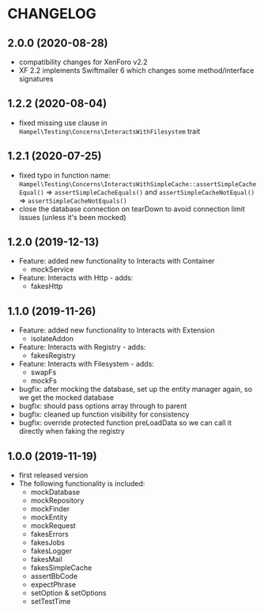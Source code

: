CHANGELOG
=========

2.0.0 (2020-08-28)
------------------

* compatibility changes for XenForo v2.2
* XF 2.2 implements Swiftmailer 6 which changes some method/interface signatures

1.2.2 (2020-08-04)
------------------

* fixed missing use clause in `Hampel\Testing\Concerns\InteractsWithFilesystem` trait

1.2.1 (2020-07-25)
------------------

* fixed typo in function name: `Hampel\Testing\Concerns\InteractsWithSimpleCache::assertSimpleCacheEqual()` => 
`assertSimpleCacheEquals()` and `assertSimpleCacheNotEqual()` => `assertSimpleCacheNotEquals()`
* close the database connection on tearDown to avoid connection limit issues (unless it's been mocked)

1.2.0 (2019-12-13)
------------------

 * Feature: added new functionality to Interacts with Container
   * mockService
 * Feature: Interacts with Http - adds:
   * fakesHttp  

1.1.0 (2019-11-26)
------------------

 * Feature: added new functionality to Interacts with Extension
   * isolateAddon
 * Feature: Interacts with Registry - adds:
   * fakesRegistry
 * Feature: Interacts with Filesystem - adds:
   * swapFs
   * mockFs
 * bugfix: after mocking the database, set up the entity manager again, so we get the mocked database
 * bugfix: should pass options array through to parent
 * bugfix: cleaned up function visibility for consistency
 * bugfix: override protected function preLoadData so we can call it directly when faking the registry

1.0.0 (2019-11-19)
------------------

 * first released version
 * The following functionality is included:
   * mockDatabase
   * mockRepository
   * mockFinder
   * mockEntity
   * mockRequest
   * fakesErrors
   * fakesJobs
   * fakesLogger
   * fakesMail
   * fakesSimpleCache
   * assertBbCode
   * expectPhrase
   * setOption & setOptions
   * setTestTime